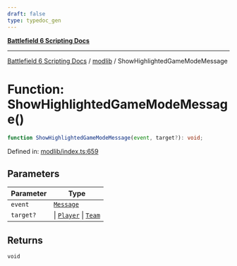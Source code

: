 ```yaml
---
draft: false
type: typedoc_gen
---
```


[**Battlefield 6 Scripting Docs**](../../_index.md)

***

[Battlefield 6 Scripting Docs](../../_index.md) / [modlib](../_index.md) / ShowHighlightedGameModeMessage

# Function: ShowHighlightedGameModeMessage()

```ts
function ShowHighlightedGameModeMessage(event, target?): void;
```

Defined in: [modlib/index.ts:659](https://github.com/battlefield-portal-community/portal-docs/blob/6d87e21c5922a3efb03c634dbe98e5fe6e797672/generators/santiago/modlib/index.ts#L659)

## Parameters

| Parameter | Type |
| ------ | ------ |
| `event` | [`Message`](../../mod/mod/Message/_index.md) |
| `target?` | \| [`Player`](../../mod/mod/Player/_index.md) \| [`Team`](../../mod/mod/Team/_index.md) |

## Returns

`void`
